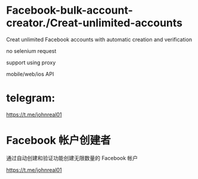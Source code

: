 # Facebook-bulk-account-creator./Creat-unlimited-accounts
Creat unlimited Facebook accounts with automatic creation and verification

no selenium request 

support using proxy

mobile/web/ios API

# telegram:
https://t.me/johnreal01



# Facebook 帐户创建者

通过自动创建和验证功能创建无限数量的 Facebook 帐户

https://t.me/johnreal01
